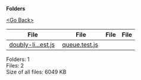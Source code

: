 **Folders**

[&lt;Go Back&gt;](../right.html)

<table><thead><tr class="header"><th><strong>File</strong></th><th><strong>File</strong></th><th><strong>File</strong></th><th><strong>File</strong></th></tr></thead><tbody><tr class="odd"><td><a href="doubly-linked-list.test.js">doubly-li...est.js</a> </td><td><a href="queue.test.js">queue.test.js</a> </td><td></td><td></td></tr></tbody></table>

Folders: 1  
Files: 2  
Size of all files: 6049 KB
